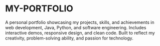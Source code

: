 # MY-PORTFOLIO
A personal portfolio showcasing my projects, skills, and achievements in web development, Java, Python, and software engineering. Includes interactive demos, responsive design, and clean code. Built to reflect my creativity, problem-solving ability, and passion for technology.

